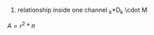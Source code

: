 1) relationship inside one channel <math>D<sub>k</sub>*D<sub>k</sub> \cdot M<math>

 $A = r^{2}*\pi$

